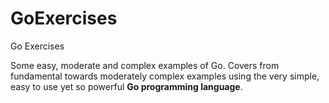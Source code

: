 # GoExercises
Go Exercises

Some easy, moderate and complex examples of Go. Covers from fundamental towards moderately complex examples using the very simple, easy to use yet so powerful <strong>Go programming language</strong>.


